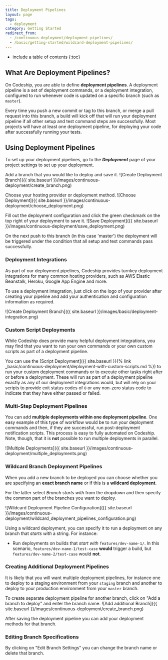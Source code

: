 ```yaml
---
title: Deployment Pipelines
layout: page
tags:
  - deployment
category: Getting Started
redirect_from:
  - /continuous-deployment/deployment-pipelines/
  - /basic/getting-started/wildcard-deployment-pipelines/
---
```


* include a table of contents
{:toc}

## What Are Deployment Pipelines?

On Codeship, you are able to define **deployment pipelines**. A deployment pipeline is a set of deployment commands, or a deployment integration, configured to run whenever code is updated on a specific branch (such as `master`).

Every time you push a new commit or tag to this branch, or merge a pull request into this branch, a build will kick off that will run your deployment pipeline if all other setup and test command steps are successfully. Most projects will have at least one deployment pipeline, for deploying your code after successfully running your tests.

## Using Deployment Pipelines

To set up your deployment pipelines, go to the ***Deployment*** page of your project settings to set up your deployment.

Add a branch that you would like to deploy and save it.
![Create Deployment Branch]({{ site.baseurl }}/images/continuous-deployment/create_branch.png)

Choose your hosting provider or deployment method.
![Choose Deployment]({{ site.baseurl }}/images/continuous-deployment/choose_deployment.png)

Fill out the deployment configuration and click the green checkmark on the top right of your deployment to save it.
![Save Deployment]({{ site.baseurl }}/images/continuous-deployment/save_deployment.png)

On the next push to this branch (in this case 'master') the deployment will be triggered under the condition that all setup and test commands pass successfully.

### Deployment Integrations

As part of our deployment pipelines, Codeship provides turnkey deployment integrations for many common hosting providers, such as AWS Elastic Beanstalk, Heroku, Google App Engine and more.

To use a deployment integration, just click on the logo of your provider after creating your pipeline and add your authentication and configuration information as required.

![Create Deployment Branch]({{ site.baseurl }}/images/basic/deployment-integration.png)

### Custom Script Deployments

While Codeship does provide many helpful deployment integrations, you may find that you want to run your own commands or your own custom scripts as part of a deployment pipeline.

You can use the [Script Deployment]({{ site.baseurl }}{% link _basic/continuous-deployment/deployment-with-custom-scripts.md %}) to run your custom deployment commands or to execute other tasks right after or before a deployment. These will run as part of a deployment pipeline exactly as any of our deployment integrations would, but will rely on your scripts to provide exit status codes of `0` or any non-zero status code to indicate that they have either passed or failed.

### Multi-Step Deployment Pipelines

You can add **multiple deployments within one deployment pipeline**. One easy example of this type of workflow would be to run your deployment commands and then, if they are successful, run post-deployment notification scripts. This process is easy to fully automated on Codeship. Note, though, that it is **not** possible to run multiple deployments in parallel.
</div>

![Multiple Deployments]({{ site.baseurl }}/images/continuous-deployment/multiple_deployments.png)

### Wildcard Branch Deployment Pipelines

When you add a new branch to be deployed you can choose whether you are specifying an **exact branch name** or if this is a **wildcard deployment**.

For the latter select _Branch starts with_ from the dropdown and then specify the common part of the branches you want to deploy.

![Wildcard Deployment Pipeline Configuration]({{ site.baseurl }}/images/continuous-deployment/wildcard_deployment_pipelines_configuration.png)

Using a wildcard deployment, you can specify it to run a deployment on any branch that _starts with_ a string. For instance:

- Run deployments on builds that _start with_ `features/dev-name-1/`. In this scenario, `features/dev-name-1/test-case` **would** trigger a build, but `features/dev-name-2/test-case` would **not**.

### Creating Additional Deployment Pipelines

It is likely that you will want multiple deployment pipelines, for instance one to deploy to a staging environment from your `staging` branch and another to deploy to your production environment from your `master` branch.

To create separate deployment pipeline for another branch, click on "Add a branch to deploy" and enter the branch name.
![Add additional Branch]({{ site.baseurl }}/images/continuous-deployment/create_branch.png)

After saving the deployment pipeline you can add your deployment methods for that branch.

### Editing Branch Specifications

By clicking on "Edit Branch Settings" you can change the branch name or delete that branch.
